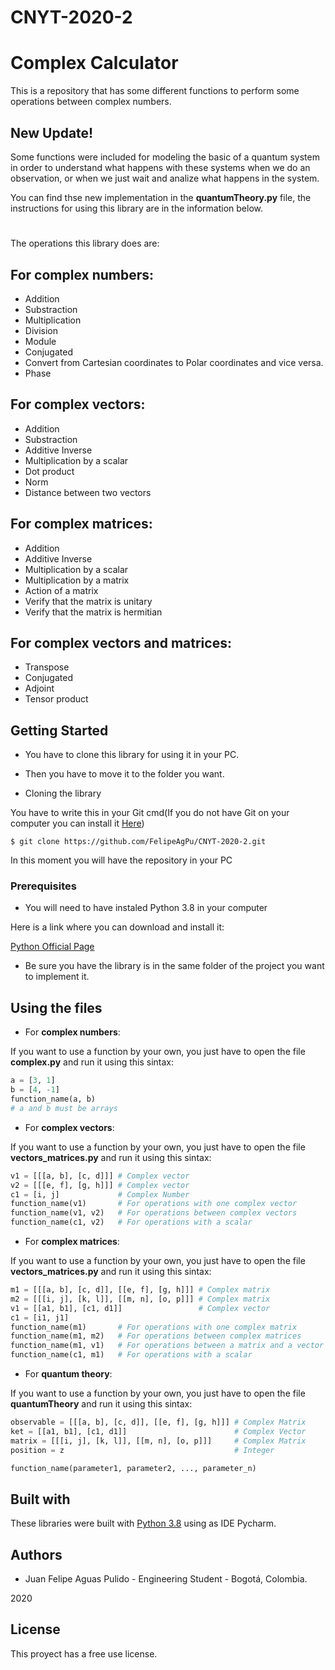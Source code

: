 # CNYT-2020-2
# Complex Calculator

This is a repository that has some different functions to perform some operations between complex numbers.

## New Update!
Some functions were included for modeling the basic of a quantum system in order to understand what happens with these systems when we do an observation, or when we just wait and analize what happens in the system.

You can find thse new implementation in the **quantumTheory.py** file, the instructions for using this library are in the information below.
#

The operations this library does are:

## For complex numbers:
- Addition
- Substraction
- Multiplication
- Division
- Module
- Conjugated
- Convert from Cartesian coordinates to Polar coordinates and vice versa.
- Phase

## For complex vectors:
- Addition
- Substraction
- Additive Inverse
- Multiplication by a scalar
- Dot product
- Norm
- Distance between two vectors

## For complex matrices:
- Addition
- Additive Inverse
- Multiplication by a scalar
- Multiplication by a matrix
- Action of a matrix
- Verify that the matrix is unitary
- Verify that the matrix is hermitian

## For complex vectors and matrices:
- Transpose
- Conjugated
- Adjoint
- Tensor product

## Getting Started

- You have to clone this library for using it in your PC.
- Then you have to move it to the folder you want.



- Cloning the library

You have to write this in your Git cmd(If you do not have Git on your computer you can install it [Here](https://git-scm.com/))
```git bash
$ git clone https://github.com/FelipeAgPu/CNYT-2020-2.git
```

In this moment you will have the repository in your PC
### Prerequisites

- You will need to have instaled Python 3.8 in your computer

Here is a link where you can download and install it:

[Python Official Page](https://python.org/)

- Be sure you have the library is in the same folder of the project you want to implement it.

## Using the files

- For **complex numbers**:

If you want to use a function by your own, you just have to open the file **complex.py** and run it using this sintax:
```python
a = [3, 1]
b = [4, -1]
function_name(a, b)
# a and b must be arrays
```

- For **complex vectors**:

If you want to use a function by your own, you just have to open the file **vectors_matrices.py** and run it using this sintax:
```python
v1 = [[[a, b], [c, d]]] # Complex vector
v2 = [[[e, f], [g, h]]] # Complex vector
c1 = [i, j]             # Complex Number
function_name(v1)       # For operations with one complex vector
function_name(v1, v2)   # For operations between complex vectors
function_name(c1, v2)   # For operations with a scalar
```

- For **complex matrices**:

If you want to use a function by your own, you just have to open the file **vectors_matrices.py** and run it using this sintax:
```python
m1 = [[[a, b], [c, d]], [[e, f], [g, h]]] # Complex matrix
m2 = [[[i, j], [k, l]], [[m, n], [o, p]]] # Complex matrix
v1 = [[a1, b1], [c1, d1]]                 # Complex vector
c1 = [i1, j1]
function_name(m1)       # For operations with one complex matrix
function_name(m1, m2)   # For operations between complex matrices
function_name(m1, v1)   # For operations between a matrix and a vector
function_name(c1, m1)   # For operations with a scalar
```

- For **quantum theory**:

If you want to use a function by your own, you just have to open the file **quantumTheory** and run it using this sintax:
```python
observable = [[[a, b], [c, d]], [[e, f], [g, h]]] # Complex Matrix
ket = [[a1, b1], [c1, d1]]                        # Complex Vector
matrix = [[[i, j], [k, l]], [[m, n], [o, p]]]     # Complex Matrix
position = z                                      # Integer

function_name(parameter1, parameter2, ..., parameter_n)
```

## Built with

These libraries were built with [Python 3.8](https://python.org/) using as IDE Pycharm.

## Authors

- Juan Felipe Aguas Pulido - Engineering Student - Bogotá, Colombia.

2020

## License
This proyect has a free use license.